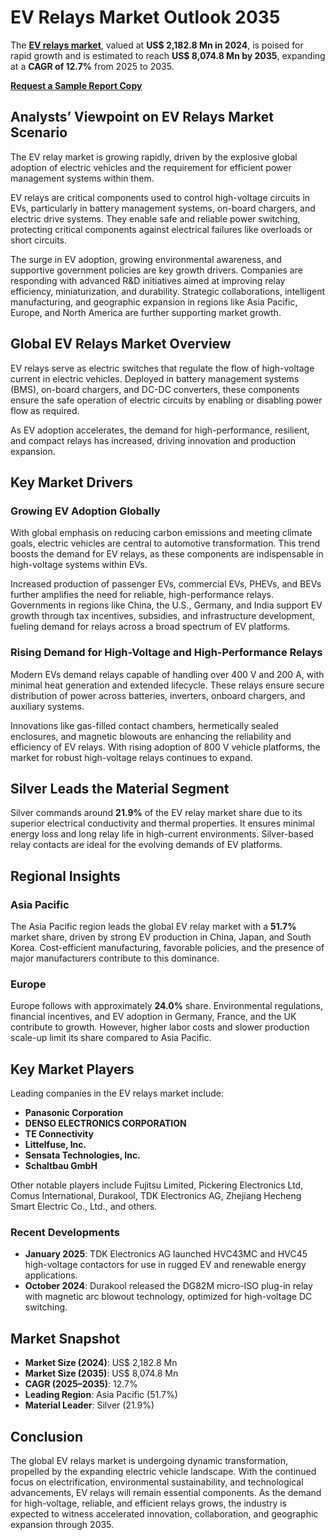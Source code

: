 
# EV Relays Market Outlook 2035

The [**EV relays market**](https://www.transparencymarketresearch.com/ev-relays-market.html), valued at **US$ 2,182.8 Mn in 2024**, is poised for rapid growth and is estimated to reach **US$ 8,074.8 Mn by 2035**, expanding at a **CAGR of 12.7%** from 2025 to 2035.

[**Request a Sample Report Copy**](https://www.transparencymarketresearch.com/sample/sample.php?flag=S&rep_id=86690)

## Analysts’ Viewpoint on EV Relays Market Scenario

The EV relay market is growing rapidly, driven by the explosive global adoption of electric vehicles and the requirement for efficient power management systems within them.

EV relays are critical components used to control high-voltage circuits in EVs, particularly in battery management systems, on-board chargers, and electric drive systems. They enable safe and reliable power switching, protecting critical components against electrical failures like overloads or short circuits.

The surge in EV adoption, growing environmental awareness, and supportive government policies are key growth drivers. Companies are responding with advanced R&D initiatives aimed at improving relay efficiency, miniaturization, and durability. Strategic collaborations, intelligent manufacturing, and geographic expansion in regions like Asia Pacific, Europe, and North America are further supporting market growth.

## Global EV Relays Market Overview

EV relays serve as electric switches that regulate the flow of high-voltage current in electric vehicles. Deployed in battery management systems (BMS), on-board chargers, and DC-DC converters, these components ensure the safe operation of electric circuits by enabling or disabling power flow as required.

As EV adoption accelerates, the demand for high-performance, resilient, and compact relays has increased, driving innovation and production expansion.

## Key Market Drivers

### Growing EV Adoption Globally

With global emphasis on reducing carbon emissions and meeting climate goals, electric vehicles are central to automotive transformation. This trend boosts the demand for EV relays, as these components are indispensable in high-voltage systems within EVs.

Increased production of passenger EVs, commercial EVs, PHEVs, and BEVs further amplifies the need for reliable, high-performance relays. Governments in regions like China, the U.S., Germany, and India support EV growth through tax incentives, subsidies, and infrastructure development, fueling demand for relays across a broad spectrum of EV platforms.

### Rising Demand for High-Voltage and High-Performance Relays

Modern EVs demand relays capable of handling over 400 V and 200 A, with minimal heat generation and extended lifecycle. These relays ensure secure distribution of power across batteries, inverters, onboard chargers, and auxiliary systems.

Innovations like gas-filled contact chambers, hermetically sealed enclosures, and magnetic blowouts are enhancing the reliability and efficiency of EV relays. With rising adoption of 800 V vehicle platforms, the market for robust high-voltage relays continues to expand.

## Silver Leads the Material Segment

Silver commands around **21.9%** of the EV relay market share due to its superior electrical conductivity and thermal properties. It ensures minimal energy loss and long relay life in high-current environments. Silver-based relay contacts are ideal for the evolving demands of EV platforms.

## Regional Insights

### Asia Pacific

The Asia Pacific region leads the global EV relay market with a **51.7%** market share, driven by strong EV production in China, Japan, and South Korea. Cost-efficient manufacturing, favorable policies, and the presence of major manufacturers contribute to this dominance.

### Europe

Europe follows with approximately **24.0%** share. Environmental regulations, financial incentives, and EV adoption in Germany, France, and the UK contribute to growth. However, higher labor costs and slower production scale-up limit its share compared to Asia Pacific.

## Key Market Players

Leading companies in the EV relays market include:

- **Panasonic Corporation**
- **DENSO ELECTRONICS CORPORATION**
- **TE Connectivity**
- **Littelfuse, Inc.**
- **Sensata Technologies, Inc.**
- **Schaltbau GmbH**

Other notable players include Fujitsu Limited, Pickering Electronics Ltd, Comus International, Durakool, TDK Electronics AG, Zhejiang Hecheng Smart Electric Co., Ltd., and others.

### Recent Developments

- **January 2025**: TDK Electronics AG launched HVC43MC and HVC45 high-voltage contactors for use in rugged EV and renewable energy applications.
- **October 2024**: Durakool released the DG82M micro-ISO plug-in relay with magnetic arc blowout technology, optimized for high-voltage DC switching.

## Market Snapshot

- **Market Size (2024)**: US$ 2,182.8 Mn
- **Market Size (2035)**: US$ 8,074.8 Mn
- **CAGR (2025–2035)**: 12.7%
- **Leading Region**: Asia Pacific (51.7%)
- **Material Leader**: Silver (21.9%)

## Conclusion

The global EV relays market is undergoing dynamic transformation, propelled by the expanding electric vehicle landscape. With the continued focus on electrification, environmental sustainability, and technological advancements, EV relays will remain essential components. As the demand for high-voltage, reliable, and efficient relays grows, the industry is expected to witness accelerated innovation, collaboration, and geographic expansion through 2035.

